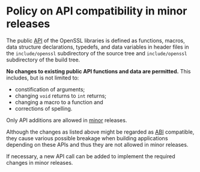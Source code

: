 # Policy on API compatibility in minor releases

The public [API] of the OpenSSL libraries is defined as functions, macros, data
structure declarations, typedefs, and data variables in header files in the
`include/openssl` subdirectory of the source tree and `include/openssl`
subdirectory of the build tree.

**No changes to existing public API functions and data are permitted.** This
includes, but is not limited to:

- constification of arguments;
- changing `void` returns to `int` returns;
- changing a macro to a function and
- corrections of spelling.

Only API additions are allowed in [minor] releases.

Although the changes as listed above might be regarded as [ABI] compatible, they
cause various possible breakage when building applications depending on these
APIs and thus they are not allowed in minor releases.

If necessary, a new API call can be added to implement the required changes in
minor releases.

[ABI]: https://github.com/openssl/general-policies/blob/master/policies/glossary.md#abi
[API]: https://github.com/openssl/general-policies/blob/master/policies/glossary.md#api
[minor]: https://github.com/openssl/general-policies/blob/master/policies/glossary.md#minor-release
